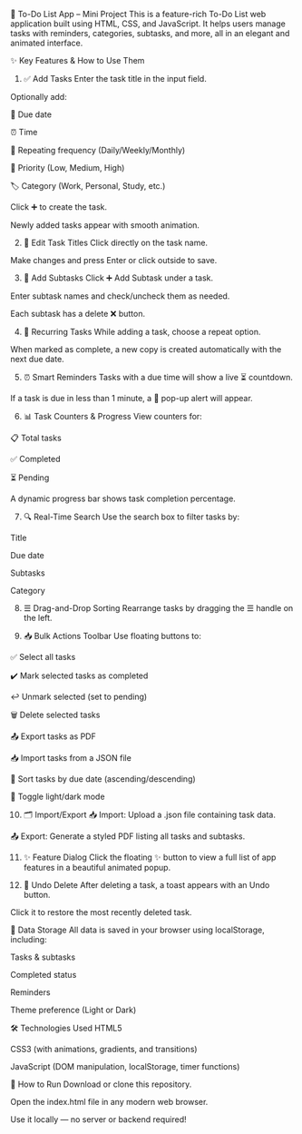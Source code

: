 📝 To-Do List App – Mini Project
This is a feature-rich To-Do List web application built using HTML, CSS, and JavaScript. It helps users manage tasks with reminders, categories, subtasks, and more, all in an elegant and animated interface.

✨ Key Features & How to Use Them
1. ✅ Add Tasks
Enter the task title in the input field.

Optionally add:

📅 Due date

⏰ Time

🔁 Repeating frequency (Daily/Weekly/Monthly)

🚦 Priority (Low, Medium, High)

🏷️ Category (Work, Personal, Study, etc.)

Click ➕ to create the task.

Newly added tasks appear with smooth animation.

2. 📌 Edit Task Titles
Click directly on the task name.

Make changes and press Enter or click outside to save.

3. 📑 Add Subtasks
Click ➕ Add Subtask under a task.

Enter subtask names and check/uncheck them as needed.

Each subtask has a delete ❌ button.

4. 🔁 Recurring Tasks
While adding a task, choose a repeat option.

When marked as complete, a new copy is created automatically with the next due date.

5. ⏰ Smart Reminders
Tasks with a due time will show a live ⏳ countdown.

If a task is due in less than 1 minute, a 🔔 pop-up alert will appear.

6. 📊 Task Counters & Progress
View counters for:

📋 Total tasks

✅ Completed

⏳ Pending

A dynamic progress bar shows task completion percentage.

7. 🔍 Real-Time Search
Use the search box to filter tasks by:

Title

Due date

Subtasks

Category

8. ☰ Drag-and-Drop Sorting
Rearrange tasks by dragging the ☰ handle on the left.

9. 📥 Bulk Actions Toolbar
Use floating buttons to:

✅ Select all tasks

✔️ Mark selected tasks as completed

↩️ Unmark selected (set to pending)

🗑️ Delete selected tasks

📤 Export tasks as PDF

📥 Import tasks from a JSON file

📅 Sort tasks by due date (ascending/descending)

🌙 Toggle light/dark mode



10. 🗂️ Import/Export
📥 Import: Upload a .json file containing task data.

📤 Export: Generate a styled PDF listing all tasks and subtasks.



11. ✨ Feature Dialog
Click the floating ✨ button to view a full list of app features in a beautiful animated popup.



13. 🔄 Undo Delete
After deleting a task, a toast appears with an Undo button.

Click it to restore the most recently deleted task.

💾 Data Storage
All data is saved in your browser using localStorage, including:

Tasks & subtasks

Completed status

Reminders

Theme preference (Light or Dark)

🛠 Technologies Used
HTML5

CSS3 (with animations, gradients, and transitions)

JavaScript (DOM manipulation, localStorage, timer functions)



🚀 How to Run
Download or clone this repository.

Open the index.html file in any modern web browser.

Use it locally — no server or backend required!
